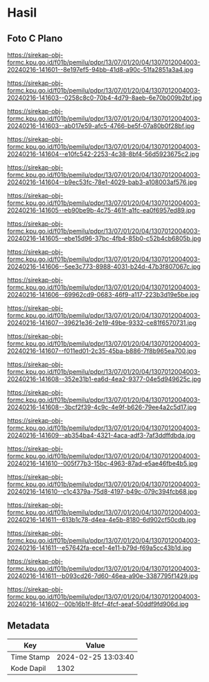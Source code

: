 # Hasil

## Foto C Plano

https://sirekap-obj-formc.kpu.go.id/f01b/pemilu/pdpr/13/07/01/20/04/1307012004003-20240216-141601--8e197ef5-94bb-41d8-a90c-51fa2851a3a4.jpg

https://sirekap-obj-formc.kpu.go.id/f01b/pemilu/pdpr/13/07/01/20/04/1307012004003-20240216-141603--0258c8c0-70b4-4d79-8aeb-6e70b009b2bf.jpg

https://sirekap-obj-formc.kpu.go.id/f01b/pemilu/pdpr/13/07/01/20/04/1307012004003-20240216-141603--ab017e59-afc5-4766-be5f-07a80b0f28bf.jpg

https://sirekap-obj-formc.kpu.go.id/f01b/pemilu/pdpr/13/07/01/20/04/1307012004003-20240216-141604--e10fc542-2253-4c38-8bf4-56d5923675c2.jpg

https://sirekap-obj-formc.kpu.go.id/f01b/pemilu/pdpr/13/07/01/20/04/1307012004003-20240216-141604--b9ec53fc-78e1-4029-bab3-a108003af576.jpg

https://sirekap-obj-formc.kpu.go.id/f01b/pemilu/pdpr/13/07/01/20/04/1307012004003-20240216-141605--eb90be9b-4c75-461f-a1fc-ea0f6957ed89.jpg

https://sirekap-obj-formc.kpu.go.id/f01b/pemilu/pdpr/13/07/01/20/04/1307012004003-20240216-141605--ebe15d96-37bc-4fb4-85b0-c52b4cb6805b.jpg

https://sirekap-obj-formc.kpu.go.id/f01b/pemilu/pdpr/13/07/01/20/04/1307012004003-20240216-141606--5ee3c773-8988-4031-b24d-47b3f807067c.jpg

https://sirekap-obj-formc.kpu.go.id/f01b/pemilu/pdpr/13/07/01/20/04/1307012004003-20240216-141606--69962cd9-0683-46f9-a117-223b3d19e5be.jpg

https://sirekap-obj-formc.kpu.go.id/f01b/pemilu/pdpr/13/07/01/20/04/1307012004003-20240216-141607--39621e36-2e19-49be-9332-ce81f6570731.jpg

https://sirekap-obj-formc.kpu.go.id/f01b/pemilu/pdpr/13/07/01/20/04/1307012004003-20240216-141607--f011ed01-2c35-45ba-b886-7f8b965ea700.jpg

https://sirekap-obj-formc.kpu.go.id/f01b/pemilu/pdpr/13/07/01/20/04/1307012004003-20240216-141608--352e31b1-ea6d-4ea2-9377-04e5d949625c.jpg

https://sirekap-obj-formc.kpu.go.id/f01b/pemilu/pdpr/13/07/01/20/04/1307012004003-20240216-141608--3bcf2f39-4c9c-4e9f-b626-79ee4a2c5d17.jpg

https://sirekap-obj-formc.kpu.go.id/f01b/pemilu/pdpr/13/07/01/20/04/1307012004003-20240216-141609--ab354ba4-4321-4aca-adf3-7af3ddffdbda.jpg

https://sirekap-obj-formc.kpu.go.id/f01b/pemilu/pdpr/13/07/01/20/04/1307012004003-20240216-141610--005f77b3-15bc-4963-87ad-e5ae46fbe4b5.jpg

https://sirekap-obj-formc.kpu.go.id/f01b/pemilu/pdpr/13/07/01/20/04/1307012004003-20240216-141610--c1c4379a-75d8-4197-b49c-079c394fcb68.jpg

https://sirekap-obj-formc.kpu.go.id/f01b/pemilu/pdpr/13/07/01/20/04/1307012004003-20240216-141611--613b1c78-d4ea-4e5b-8180-6d902cf50cdb.jpg

https://sirekap-obj-formc.kpu.go.id/f01b/pemilu/pdpr/13/07/01/20/04/1307012004003-20240216-141611--e57642fa-ece1-4e11-b79d-f69a5cc43b1d.jpg

https://sirekap-obj-formc.kpu.go.id/f01b/pemilu/pdpr/13/07/01/20/04/1307012004003-20240216-141611--b093cd26-7d60-46ea-a90e-3387795f1429.jpg

https://sirekap-obj-formc.kpu.go.id/f01b/pemilu/pdpr/13/07/01/20/04/1307012004003-20240216-141602--00b16b1f-8fcf-4fcf-aeaf-50ddf9fd906d.jpg


## Metadata

| Key        | Value               |
| ---------- | ------------------- |
| Time Stamp | 2024-02-25 13:03:40 |
| Kode Dapil | 1302                |



